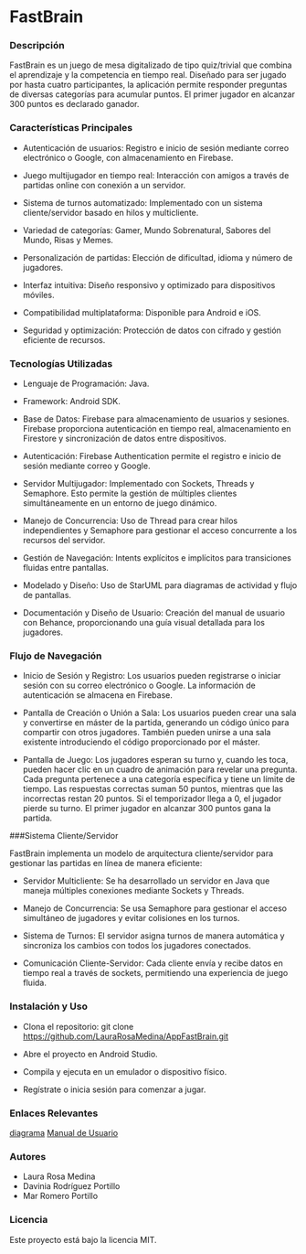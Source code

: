 # FastBrain

### Descripción

FastBrain es un juego de mesa digitalizado de tipo quiz/trivial que combina el aprendizaje y la competencia en tiempo real. Diseñado para ser jugado por hasta cuatro participantes, la aplicación permite responder preguntas de diversas categorías para acumular puntos. El primer jugador en alcanzar 300 puntos es declarado ganador.

### Características Principales

- Autenticación de usuarios: Registro e inicio de sesión mediante correo electrónico o Google, con almacenamiento en Firebase.

- Juego multijugador en tiempo real: Interacción con amigos a través de partidas online con conexión a un servidor.

- Sistema de turnos automatizado: Implementado con un sistema cliente/servidor basado en hilos y multicliente.

- Variedad de categorías: Gamer, Mundo Sobrenatural, Sabores del Mundo, Risas y Memes.

- Personalización de partidas: Elección de dificultad, idioma y número de jugadores.

- Interfaz intuitiva: Diseño responsivo y optimizado para dispositivos móviles.

- Compatibilidad multiplataforma: Disponible para Android e iOS.

- Seguridad y optimización: Protección de datos con cifrado y gestión eficiente de recursos.

### Tecnologías Utilizadas

- Lenguaje de Programación: Java.

- Framework: Android SDK.

- Base de Datos: Firebase para almacenamiento de usuarios y sesiones. Firebase proporciona autenticación en tiempo real, almacenamiento en Firestore y sincronización de datos entre dispositivos.

- Autenticación: Firebase Authentication permite el registro e inicio de sesión mediante correo y Google.

- Servidor Multijugador: Implementado con Sockets, Threads y Semaphore. Esto permite la gestión de múltiples clientes simultáneamente en un entorno de juego dinámico.

- Manejo de Concurrencia: Uso de Thread para crear hilos independientes y Semaphore para gestionar el acceso concurrente a los recursos del servidor.

- Gestión de Navegación: Intents explícitos e implícitos para transiciones fluidas entre pantallas.

- Modelado y Diseño: Uso de StarUML para diagramas de actividad y flujo de pantallas.

- Documentación y Diseño de Usuario: Creación del manual de usuario con Behance, proporcionando una guía visual detallada para los jugadores.

### Flujo de Navegación

- Inicio de Sesión y Registro: Los usuarios pueden registrarse o iniciar sesión con su correo electrónico o Google. La información de autenticación se almacena en Firebase.

- Pantalla de Creación o Unión a Sala: Los usuarios pueden crear una sala y convertirse en máster de la partida, generando un código único para compartir con otros jugadores. También pueden unirse a una sala existente introduciendo el código proporcionado por el máster.

- Pantalla de Juego: Los jugadores esperan su turno y, cuando les toca, pueden hacer clic en un cuadro de animación para revelar una pregunta. Cada pregunta pertenece a una categoría específica y tiene un límite de tiempo. Las respuestas correctas suman 50 puntos, mientras que las incorrectas restan 20 puntos. Si el temporizador llega a 0, el jugador pierde su turno. El primer jugador en alcanzar 300 puntos gana la partida.

###Sistema Cliente/Servidor

FastBrain implementa un modelo de arquitectura cliente/servidor para gestionar las partidas en línea de manera eficiente:

- Servidor Multicliente: Se ha desarrollado un servidor en Java que maneja múltiples conexiones mediante Sockets y Threads.

- Manejo de Concurrencia: Se usa Semaphore para gestionar el acceso simultáneo de jugadores y evitar colisiones en los turnos.

- Sistema de Turnos: El servidor asigna turnos de manera automática y sincroniza los cambios con todos los jugadores conectados.

- Comunicación Cliente-Servidor: Cada cliente envía y recibe datos en tiempo real a través de sockets, permitiendo una experiencia de juego fluida.

### Instalación y Uso

- Clona el repositorio: git clone https://github.com/LauraRosaMedina/AppFastBrain.git

- Abre el proyecto en Android Studio.

- Compila y ejecuta en un emulador o dispositivo físico.

- Regístrate o inicia sesión para comenzar a jugar.

### Enlaces Relevantes

[diagrama](https://docs.google.com/document/d/1CF8uj0QVe5bWVNxtwCUyPsgxawuLUAv9EURdut01XmA/edit?tab=t.0)
[Manual de Usuario](https://www.behance.net/gallery/219134773/FastBrain-Android)

### Autores

- Laura Rosa Medina
- Davinia Rodríguez Portillo
- Mar Romero Portillo

### Licencia
Este proyecto está bajo la licencia MIT.
